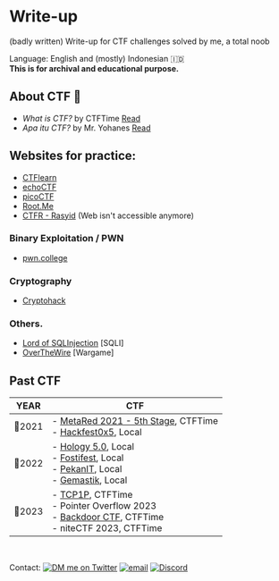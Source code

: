 # Write-up

(badly written) Write-up for CTF challenges solved by me, a total noob

Language: English and (mostly) Indonesian :indonesia:<br>
**This is for archival and educational purpose.**

## About CTF 🚩

- _What is CTF?_ by CTFTime [Read](https://ctftime.org/ctf-wtf/)
- _Apa itu CTF?_ by Mr. Yohanes [Read](https://yohan.es/ctf/)

## Websites for practice:

- [CTFlearn](/CTFlearn/)
- [echoCTF](https://echoctf.red/)
- [picoCTF](/picoCTF/)
- [Root.Me](https://www.root-me.org/?page=news&lang=en)
- [CTFR - Rasyid](/CTFR/) (Web isn't accessible anymore)

### Binary Exploitation / PWN

- [pwn.college](/pwn.college/)

### Cryptography

- [Cryptohack](https://cryptohack.org/)

### Others.

- [Lord of SQLInjection](https://los.rubiya.kr) [SQLI]
- [OverTheWire](/OverTheWire/) [Wargame]

## Past CTF

| YEAR   | CTF                                                                                                                                                                         |
| ------ | --------------------------------------------------------------------------------------------------------------------------------------------------------------------------- |
| 🚩2021 | - [MetaRed 2021 - 5th Stage](/MetaRed%202021%20-%205th%20Stage/), CTFTime <br> - [Hackfest0x5](/Hackfest0x5/), Local                                                        |
| 🚩2022 | - [Hology 5.0](/Hology%205.0/), Local <br> - [Fostifest](/Fostifest%202022/), Local<br> - [PekanIT](/Pekan%20IT%202022/), Local <br> - [Gemastik](/Gemastik%202022/), Local |
| 🚩2023 | - [TCP1P](/TCP1P%20CTF%202023/), CTFTime <br> - Pointer Overflow 2023 <br> - [Backdoor CTF](/BackdoorCTF%202023/), CTFTime <br> - niteCTF 2023, CTFTime                     |

<br>

Contact:
[![DM me on Twitter](https://img.shields.io/badge/DM%20me%20on%20Twitter-1DA1F2?style=flat-square&logo=twitter&logoColor=white)](https://twitter.com/ftiannisa)
[![email](https://img.shields.io/badge/Gmail-D14836?style=flat-square&logo=gmail&logoColor=white)](mailto:firstiannisa.02@gmail.com?subject=Github%20Write-up%20Inquiry)
[![Discord](https://img.shields.io/badge/Discord-5865F2?style=flat-square&logo=discord&logoColor=white)](https://discord.com/users/304624004080074763)
